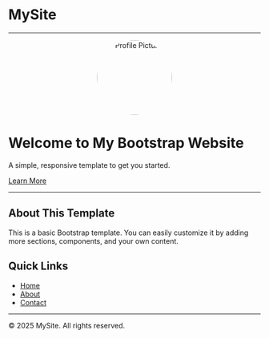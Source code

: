 # MySite

---

<p align="center">
  <img src="https://via.placeholder.com/150" alt="Profile Picture" style="border-radius: 50%; width: 150px; height: 150px;">
</p>

# Welcome to My Bootstrap Website

A simple, responsive template to get you started.

[Learn More](#)

---

## About This Template

This is a basic Bootstrap template. You can easily customize it by adding more sections, components, and your own content.

## Quick Links

- [Home](#)
- [About](#)
- [Contact](#)

---

&copy; 2025 MySite. All rights reserved.
